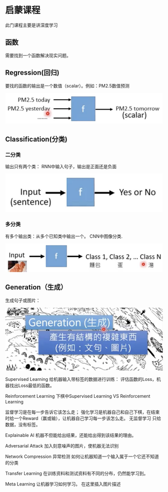 # 启蒙课程

此门课程主要是讲深度学习



## 函数

需要找到一个函数解决现实问题。

## Regression(回归)
要找的函数的输出是一个数值（scalar）。例如：PM2.5数值预测

![在这里插入图片描述](./img/1.png)

## Classification(分类)
### 二分类
输出只有两个类：
RNN中输入句子，输出是正面还是负面

![在这里插入图片描述](./img/2.png)

### 多分类
有多个输出类：从多个已知类中输出一个。
CNN中图像分类.

![在这里插入图片描述](./img/3.png)



## Generation（生成）
生成句子或图片：

![在这里插入图片描述](./img/4.png)



Supervised Learning
给机器输入带标签的数据进行训练：
评估函数的Loss，机器找出Loss最低的函数。

Reinforcement Learning
下棋中Supervised Learning VS Reinforcement Learning

监督学习是在每一步告诉它该怎么走；
强化学习是机器自己和自己下棋，在结束时给一个Reward（赢或输），让机器自己学习每一步该怎么走。
无监督学习
只给数据，没有标签。

Explainable AI
机器不但能给出结果，还能给出得到该结果的理由。

Adversarial Attack
加入刻意噪声的图片，使机器无法识别

Network Compression
异常检测
如何让机器知道一个输入属于一个它还不知道的分类

Transfer Learning
在训练资料和测试资料有不同的分布，仍然能学习到。

Meta Learning
让机器学习如何学习。
在这里插入图片描述

